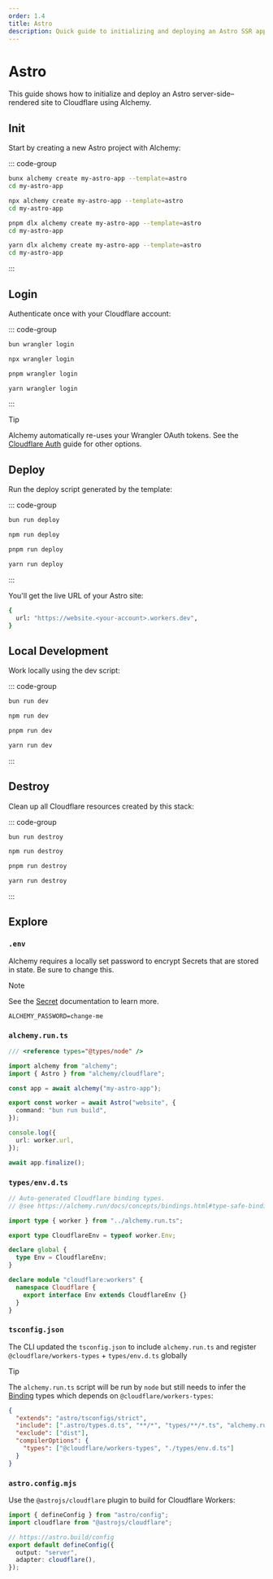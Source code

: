 ```yaml
---
order: 1.4
title: Astro
description: Quick guide to initializing and deploying an Astro SSR application to Cloudflare Workers using Alchemy.
---
```


# Astro

This guide shows how to initialize and deploy an Astro server-side–rendered site to Cloudflare using Alchemy.

## Init

Start by creating a new Astro project with Alchemy:

::: code-group

```sh [bun]
bunx alchemy create my-astro-app --template=astro
cd my-astro-app
```

```sh [npm]
npx alchemy create my-astro-app --template=astro
cd my-astro-app
```

```sh [pnpm]
pnpm dlx alchemy create my-astro-app --template=astro
cd my-astro-app
```

```sh [yarn]
yarn dlx alchemy create my-astro-app --template=astro
cd my-astro-app
```

:::

## Login

Authenticate once with your Cloudflare account:

::: code-group

```sh [bun]
bun wrangler login
```

```sh [npm]
npx wrangler login
```

```sh [pnpm]
pnpm wrangler login
```

```sh [yarn]
yarn wrangler login
```

:::

> [!TIP]
> Alchemy automatically re-uses your Wrangler OAuth tokens. See the [Cloudflare Auth](../guides/cloudflare-auth.md) guide for other options.

## Deploy

Run the deploy script generated by the template:

::: code-group

```sh [bun]
bun run deploy
```

```sh [npm]
npm run deploy
```

```sh [pnpm]
pnpm run deploy
```

```sh [yarn]
yarn run deploy
```

:::

You'll get the live URL of your Astro site:

```sh
{
  url: "https://website.<your-account>.workers.dev",
}
```

## Local Development

Work locally using the dev script:

::: code-group

```sh [bun]
bun run dev
```

```sh [npm]
npm run dev
```

```sh [pnpm]
pnpm run dev
```

```sh [yarn]
yarn run dev
```

:::

## Destroy

Clean up all Cloudflare resources created by this stack:

::: code-group

```sh [bun]
bun run destroy
```

```sh [npm]
npm run destroy
```

```sh [pnpm]
pnpm run destroy
```

```sh [yarn]
yarn run destroy
```

:::

## Explore

### `.env`

Alchemy requires a locally set password to encrypt Secrets that are stored in state. Be sure to change this.

> [!NOTE]
> See the [Secret](../concepts/secret.md) documentation to learn more.

```
ALCHEMY_PASSWORD=change-me
```

### `alchemy.run.ts`

```typescript
/// <reference types="@types/node" />

import alchemy from "alchemy";
import { Astro } from "alchemy/cloudflare";

const app = await alchemy("my-astro-app");

export const worker = await Astro("website", {
  command: "bun run build",
});

console.log({
  url: worker.url,
});

await app.finalize();
```

### `types/env.d.ts`

```typescript
// Auto-generated Cloudflare binding types.
// @see https://alchemy.run/docs/concepts/bindings.html#type-safe-bindings

import type { worker } from "../alchemy.run.ts";

export type CloudflareEnv = typeof worker.Env;

declare global {
  type Env = CloudflareEnv;
}

declare module "cloudflare:workers" {
  namespace Cloudflare {
    export interface Env extends CloudflareEnv {}
  }
}
```

### `tsconfig.json`

The CLI updated the `tsconfig.json` to include `alchemy.run.ts` and register `@cloudflare/workers-types` + `types/env.d.ts` globally

> [!TIP]
> The `alchemy.run.ts` script will be run by `node` but still needs to infer the [Binding](../concepts/bindings.md) types which depends on `@cloudflare/workers-types`:

```json
{
  "extends": "astro/tsconfigs/strict",
  "include": [".astro/types.d.ts", "**/*", "types/**/*.ts", "alchemy.run.ts"],
  "exclude": ["dist"],
  "compilerOptions": {
    "types": ["@cloudflare/workers-types", "./types/env.d.ts"]
  }
}
```

### `astro.config.mjs`

Use the `@astrojs/cloudflare` plugin to build for Cloudflare Workers:

```ts
import { defineConfig } from "astro/config";
import cloudflare from "@astrojs/cloudflare";

// https://astro.build/config
export default defineConfig({
  output: "server",
  adapter: cloudflare(),
});
```
